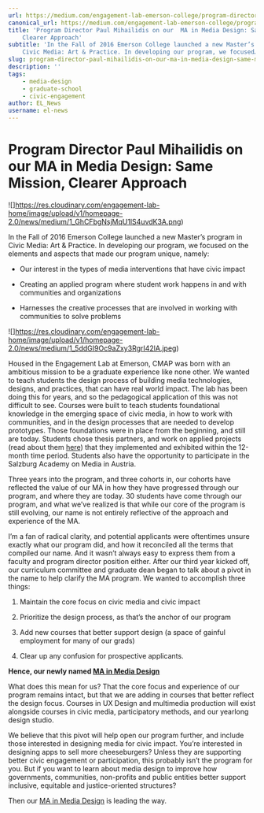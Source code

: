 ```yaml
---
url: https://medium.com/engagement-lab-emerson-college/program-director-paul-mihailidis-on-our-ma-in-media-design-same-mission-clearer-approach-ca673cdd96b4
canonical_url: https://medium.com/engagement-lab-emerson-college/program-director-paul-mihailidis-on-our-ma-in-media-design-same-mission-clearer-approach-ca673cdd96b4
title: 'Program Director Paul Mihailidis on our  MA in Media Design: Same Mission,
    Clearer Approach'
subtitle: 'In the Fall of 2016 Emerson College launched a new Master’s program in
    Civic Media: Art & Practice. In developing our program, we focused…'
slug: program-director-paul-mihailidis-on-our-ma-in-media-design-same-mission-clearer-approach
description: ''
tags:
    - media-design
    - graduate-school
    - civic-engagement
author: EL_News
username: el-news
---
```


# Program Director Paul Mihailidis on our MA in Media Design: Same Mission, Clearer Approach

![]https://res.cloudinary.com/engagement-lab-home/image/upload/v1/homepage-2.0/news/medium/1_GhCFbgNsjMqU1lS4uvdK3A.png)

In the Fall of 2016 Emerson College launched a new Master’s program in Civic Media: Art & Practice. In developing our program, we focused on the elements and aspects that made our program unique, namely:

-   Our interest in the types of media interventions that have civic impact

-   Creating an applied program where student work happens in and with communities and organizations

-   Harnesses the creative processes that are involved in working with communities to solve problems

![]https://res.cloudinary.com/engagement-lab-home/image/upload/v1/homepage-2.0/news/medium/1_5ddGI9Oc9aZxy3RgrI42lA.jpeg)

Housed in the Engagement Lab at Emerson, CMAP was born with an ambitious mission to be a graduate experience like none other. We wanted to teach students the design process of building media technologies, designs, and practices, that can have real world impact. The lab has been doing this for years, and so the pedagogical application of this was not difficult to see. Courses were built to teach students foundational knowledge in the emerging space of civic media, in how to work with communities, and in the design processes that are needed to develop prototypes. Those foundations were in place from the beginning, and still are today. Students chose thesis partners, and work on applied projects (read about them [here](https://medium.com/engagement-lab-emerson-college/this-years-cmap-cohort-leverage-technology-research-exhibit-civic-media-projects-82e1e5b362)) that they implemented and exhibited within the 12-month time period. Students also have the opportunity to participate in the Salzburg Academy on Media in Austria.

Three years into the program, and three cohorts in, our cohorts have reflected the value of our MA in how they have progressed through our program, and where they are today. 30 students have come through our program, and what we’ve realized is that while our core of the program is still evolving, our name is not entirely reflective of the approach and experience of the MA.

I’m a fan of radical clarity, and potential applicants were oftentimes unsure exactly what our program did, and how it reconciled all the terms that compiled our name. And it wasn’t always easy to express them from a faculty and program director position either. After our third year kicked off, our curriculum committee and graduate dean began to talk about a pivot in the name to help clarify the MA program. We wanted to accomplish three things:

1. Maintain the core focus on civic media and civic impact

1. Prioritize the design process, as that’s the anchor of our program

1. Add new courses that better support design (a space of gainful employment for many of our grads)

1. Clear up any confusion for prospective applicants.

**Hence, our newly named [MA in Media Design](https://www.emerson.edu/academics/media-design-ma)**

What does this mean for us? That the core focus and experience of our program remains intact, but that we are adding in courses that better reflect the design focus. Courses in UX Design and multimedia production will exist alongside courses in civic media, participatory methods, and our yearlong design studio.

We believe that this pivot will help open our program further, and include those interested in designing media for civic impact. You’re interested in designing apps to sell more cheeseburgers? Unless they are supporting better civic engagement or participation, this probably isn’t the program for you. But if you want to learn about media design to improve how governments, communities, non-profits and public entities better support inclusive, equitable and justice-oriented structures?

Then our [MA in Media Design](https://www.emerson.edu/academics/media-design-ma) is leading the way.
